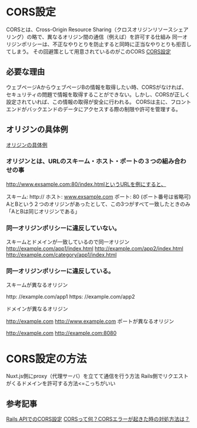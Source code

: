 # CORS設定

CORSとは、Cross-Origin Resource Sharing（クロスオリジンリソースシェアリング）の略で、異なるオリジン間の通信（例えば）を許可する仕組み
同一オリジンポリシーは、不正なやりとりを防止すると同時に正当なやりとりも拒否してしまう。
その回避策として用意されているのがこのCORS
[CORS設定](https://cloud.google.com/storage/docs/cross-origin?hl=ja)

## 必要な理由
ウェブページAからウェブページBの情報を取得したい時、CORSがなければ、セキュリティの問題で情報を取得することができない。しかし、CORSが正しく設定されていれば、この情報の取得が安全に行われる。
CORSは主に、フロントエンドがバックエンドのデータにアクセスする際の制限や許可を管理する。

## オリジンの具体例
[オリジンの具体例](https://developer.mozilla.org/ja/docs/Glossary/Origin)

### オリジンとは、URLのスキーム・ホスト・ポートの３つの組み合わせの事
http://www.exsample.com:80/index.htmlというURLを例にすると、

スキーム: http://
ホスト: www.exsample.com
ポート: 80 (ポート番号は省略可)
AとBという２つのオリジンがあったとして、この3つがすべて一致したときのみ「AとBは同じオリジンである」

### 同一オリジンポリシーに違反していない。

スキームとドメインが一致しているので同一オリジン
http://example.com/app1/index.html
http://example.com/app2/index.html
http://example.com/category/app1/index.html

### 同一オリジンポリシーに違反している。

スキームが異なるオリジン

http: //example.com/app1
https: //example.com/app2

ドメインが異なるオリジン

http://example.com
http://www.example.com
ポートが異なるオリジン

http://example.com
http://example.com:8080


# CORS設定の方法
Nuxt.js側にproxy（代理サーバ）を立てて通信を行う方法
Rails側でリクエストがくるドメインを許可する方法<=こっちがいい


## 参考記事
[Rails APIでのCORS設定](https://qiita.com/mtoyopet/items/326ba62d485e9ef0dacd)
[CORSって何？CORSエラーが起きた時の対処方法は？](https://musclecoding.com/rails-api-cors/)
